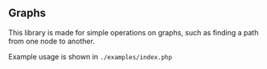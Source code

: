 ## Graphs
This library is made for simple operations on graphs, such as finding a path from one node to another.

Example usage is shown in `./examples/index.php`